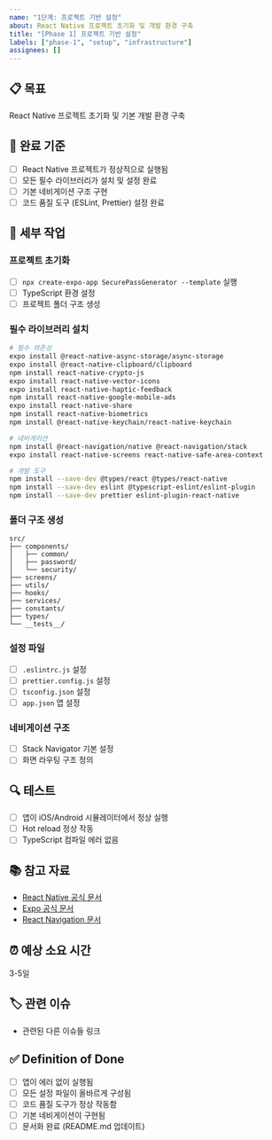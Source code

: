 ```yaml
---
name: "1단계: 프로젝트 기반 설정"
about: React Native 프로젝트 초기화 및 개발 환경 구축
title: "[Phase 1] 프로젝트 기반 설정"
labels: ["phase-1", "setup", "infrastructure"]
assignees: []
---
```


## 📋 목표
React Native 프로젝트 초기화 및 기본 개발 환경 구축

## 🎯 완료 기준
- [ ] React Native 프로젝트가 정상적으로 실행됨
- [ ] 모든 필수 라이브러리가 설치 및 설정 완료
- [ ] 기본 네비게이션 구조 구현
- [ ] 코드 품질 도구 (ESLint, Prettier) 설정 완료

## 📝 세부 작업

### 프로젝트 초기화
- [ ] `npx create-expo-app SecurePassGenerator --template` 실행
- [ ] TypeScript 환경 설정
- [ ] 프로젝트 폴더 구조 생성

### 필수 라이브러리 설치
```bash
# 필수 의존성
expo install @react-native-async-storage/async-storage
expo install @react-native-clipboard/clipboard
npm install react-native-crypto-js
expo install react-native-vector-icons
expo install react-native-haptic-feedback
npm install react-native-google-mobile-ads
expo install react-native-share
npm install react-native-biometrics
npm install @react-native-keychain/react-native-keychain

# 네비게이션
npm install @react-navigation/native @react-navigation/stack
expo install react-native-screens react-native-safe-area-context

# 개발 도구
npm install --save-dev @types/react @types/react-native
npm install --save-dev eslint @typescript-eslint/eslint-plugin
npm install --save-dev prettier eslint-plugin-react-native
```

### 폴더 구조 생성
```
src/
├── components/
│   ├── common/
│   ├── password/
│   └── security/
├── screens/
├── utils/
├── hooks/
├── services/
├── constants/
├── types/
└── __tests__/
```

### 설정 파일
- [ ] `.eslintrc.js` 설정
- [ ] `prettier.config.js` 설정
- [ ] `tsconfig.json` 설정
- [ ] `app.json` 앱 설정

### 네비게이션 구조
- [ ] Stack Navigator 기본 설정
- [ ] 화면 라우팅 구조 정의

## 🔍 테스트
- [ ] 앱이 iOS/Android 시뮬레이터에서 정상 실행
- [ ] Hot reload 정상 작동
- [ ] TypeScript 컴파일 에러 없음

## 📚 참고 자료
- [React Native 공식 문서](https://reactnative.dev/docs/getting-started)
- [Expo 공식 문서](https://docs.expo.dev/)
- [React Navigation 문서](https://reactnavigation.org/docs/getting-started)

## ⏰ 예상 소요 시간
3-5일

## 🏷️ 관련 이슈
- 관련된 다른 이슈들 링크

## ✅ Definition of Done
- [ ] 앱이 에러 없이 실행됨
- [ ] 모든 설정 파일이 올바르게 구성됨
- [ ] 코드 품질 도구가 정상 작동함
- [ ] 기본 네비게이션이 구현됨
- [ ] 문서화 완료 (README.md 업데이트)